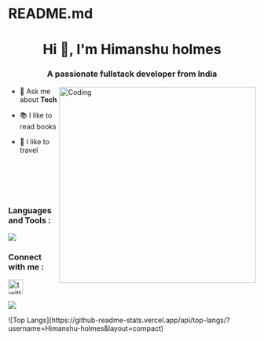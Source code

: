 # README.md



<h1 align="center">Hi 👋, I'm Himanshu holmes</h1>
<h3 align="center">A passionate fullstack developer from India</h3>
<img align="right" alt="Coding" width="400" src="https://cdn.dribbble.com/users/1162077/screenshots/5403918/focus-animation.gif" />



- 💬 Ask me about **Tech**

  



- 📚 I like to read books

- 🚗 I like to travel


<br />
<br />
<br />




<br />




<h3 align="left">Languages and Tools :</h3>
<div style="display: flex; align-items: center;">
    <img src="https://skillicons.dev/icons?i=go,docker,react,redux,js,express,github,nextjs,git,vite,mongodb,mysql,html,css,&perline=6" />
</div>

<h3 align="left">Connect with me :</h3>
<p align="left">
<a href="https://twitter.com/Himanshu_holmes" target="blank">
<img align="center" src="https://user-images.githubusercontent.com/110322488/211968732-cd861e70-37f4-4fbd-98d5-f78f1e3f5d9c.png" alt="twitter" height="30" width="30" /> </a>

<a href="http://www.github.com/Himanshu-holmes"><img src="https://github-readme-streak-stats.herokuapp.com/?user=Himanshu-holmes&stroke=ffffff&background=1c1917&ring=0891b2&fire=0891b2&currStreakNum=ffffff&currStreakLabel=0891b2&sideNums=ffffff&sideLabels=ffffff&dates=ffffff&hide_border=true" /></a>
<div></div>
![Top Langs](https://github-readme-stats.vercel.app/api/top-langs/?username=Himanshu-holmes&layout=compact)

